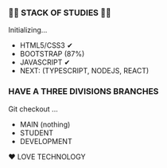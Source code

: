 ### 🐱‍👤 STACK OF STUDIES 🐱‍👤

Initializing...

- HTML5/CSS3 ✔
- BOOTSTRAP  (87%)
- JAVASCRIPT ✔
- NEXT: (TYPESCRIPT, NODEJS, REACT)

### HAVE A THREE DIVISIONS BRANCHES

Git checkout ...

- MAIN (nothing)
- STUDENT
- DEVELOPMENT


❤ LOVE TECHNOLOGY
